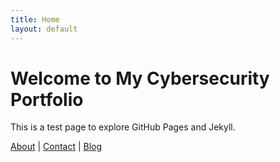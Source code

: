 ```yaml
---
title: Home
layout: default
---
```


# Welcome to My Cybersecurity Portfolio

This is a test page to explore GitHub Pages and Jekyll.

[About](about.md) | [Contact](contact.md) | [Blog](blog.md) 

